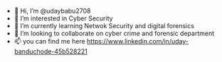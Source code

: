 - 👋 Hi, I’m @udaybabu2708
- 👀 I’m interested in Cyber Security
- 🌱 I’m currently learning Netwok Security and digital forensics
- 💞️ I’m looking to collaborate on cyber crime and forensic department
- 📫 you can find me here https://www.linkedin.com/in/uday-banduchode-45b528221

<!---
udaybabu2708/udaybabu2708 is a ✨ special ✨ repository because its `README.md` (this file) appears on your GitHub profile.
You can click the Preview link to take a look at your changes.
--->
